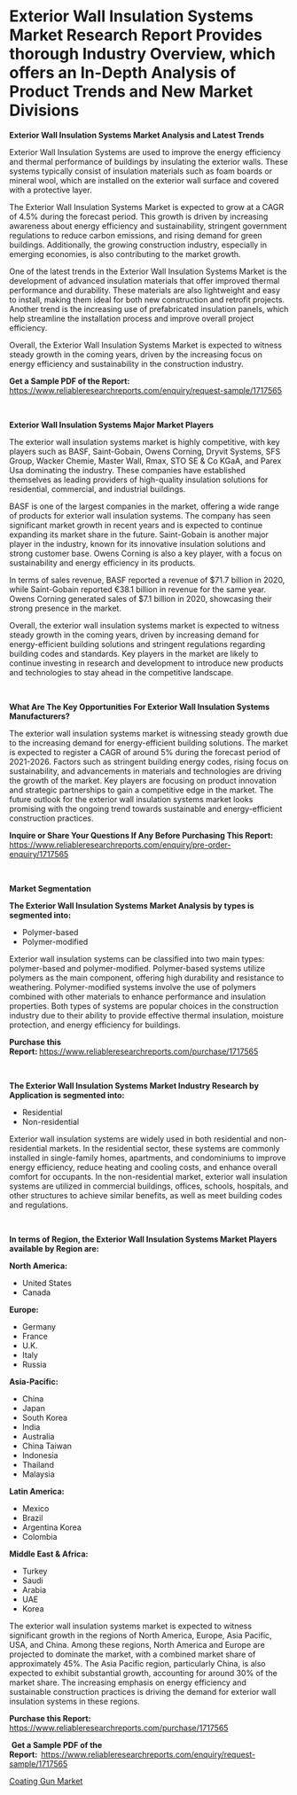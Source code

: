 <p><h1>Exterior Wall Insulation Systems Market Research Report Provides thorough Industry Overview, which offers an In-Depth Analysis of Product Trends and New Market Divisions</h1></p><p><strong>Exterior Wall Insulation Systems Market Analysis and Latest Trends</strong></p>
<p><p>Exterior Wall Insulation Systems are used to improve the energy efficiency and thermal performance of buildings by insulating the exterior walls. These systems typically consist of insulation materials such as foam boards or mineral wool, which are installed on the exterior wall surface and covered with a protective layer.</p><p>The Exterior Wall Insulation Systems Market is expected to grow at a CAGR of 4.5% during the forecast period. This growth is driven by increasing awareness about energy efficiency and sustainability, stringent government regulations to reduce carbon emissions, and rising demand for green buildings. Additionally, the growing construction industry, especially in emerging economies, is also contributing to the market growth.</p><p>One of the latest trends in the Exterior Wall Insulation Systems Market is the development of advanced insulation materials that offer improved thermal performance and durability. These materials are also lightweight and easy to install, making them ideal for both new construction and retrofit projects. Another trend is the increasing use of prefabricated insulation panels, which help streamline the installation process and improve overall project efficiency.</p><p>Overall, the Exterior Wall Insulation Systems Market is expected to witness steady growth in the coming years, driven by the increasing focus on energy efficiency and sustainability in the construction industry.</p></p>
<p><strong>Get a Sample PDF of the Report:&nbsp;</strong> <a href="https://www.reliableresearchreports.com/enquiry/request-sample/1717565">https://www.reliableresearchreports.com/enquiry/request-sample/1717565</a></p>
<p>&nbsp;</p>
<p><strong>Exterior Wall Insulation Systems Major Market Players</strong></p>
<p><p>The exterior wall insulation systems market is highly competitive, with key players such as BASF, Saint-Gobain, Owens Corning, Dryvit Systems, SFS Group, Wacker Chemie, Master Wall, Rmax, STO SE & Co KGaA, and Parex Usa dominating the industry. These companies have established themselves as leading providers of high-quality insulation solutions for residential, commercial, and industrial buildings.</p><p>BASF is one of the largest companies in the market, offering a wide range of products for exterior wall insulation systems. The company has seen significant market growth in recent years and is expected to continue expanding its market share in the future. Saint-Gobain is another major player in the industry, known for its innovative insulation solutions and strong customer base. Owens Corning is also a key player, with a focus on sustainability and energy efficiency in its products.</p><p>In terms of sales revenue, BASF reported a revenue of $71.7 billion in 2020, while Saint-Gobain reported €38.1 billion in revenue for the same year. Owens Corning generated sales of $7.1 billion in 2020, showcasing their strong presence in the market.</p><p>Overall, the exterior wall insulation systems market is expected to witness steady growth in the coming years, driven by increasing demand for energy-efficient building solutions and stringent regulations regarding building codes and standards. Key players in the market are likely to continue investing in research and development to introduce new products and technologies to stay ahead in the competitive landscape.</p></p>
<p>&nbsp;</p>
<p><strong>What Are The Key Opportunities For Exterior Wall Insulation Systems Manufacturers?</strong></p>
<p><p>The exterior wall insulation systems market is witnessing steady growth due to the increasing demand for energy-efficient building solutions. The market is expected to register a CAGR of around 5% during the forecast period of 2021-2026. Factors such as stringent building energy codes, rising focus on sustainability, and advancements in materials and technologies are driving the growth of the market. Key players are focusing on product innovation and strategic partnerships to gain a competitive edge in the market. The future outlook for the exterior wall insulation systems market looks promising with the ongoing trend towards sustainable and energy-efficient construction practices.</p></p>
<p><strong>Inquire or Share Your Questions If Any Before Purchasing This Report:</strong> <a href="https://www.reliableresearchreports.com/enquiry/pre-order-enquiry/1717565">https://www.reliableresearchreports.com/enquiry/pre-order-enquiry/1717565</a></p>
<p>&nbsp;</p>
<p><strong>Market Segmentation</strong></p>
<p><strong>The Exterior Wall Insulation Systems Market Analysis by types is segmented into:</strong></p>
<p><ul><li>Polymer-based</li><li>Polymer-modified</li></ul></p>
<p><p>Exterior wall insulation systems can be classified into two main types: polymer-based and polymer-modified. Polymer-based systems utilize polymers as the main component, offering high durability and resistance to weathering. Polymer-modified systems involve the use of polymers combined with other materials to enhance performance and insulation properties. Both types of systems are popular choices in the construction industry due to their ability to provide effective thermal insulation, moisture protection, and energy efficiency for buildings.</p></p>
<p><strong>Purchase this Report:&nbsp;</strong><a href="https://www.reliableresearchreports.com/purchase/1717565">https://www.reliableresearchreports.com/purchase/1717565</a></p>
<p>&nbsp;</p>
<p><strong>The Exterior Wall Insulation Systems Market Industry Research by Application is segmented into:</strong></p>
<p><ul><li>Residential</li><li>Non-residential</li></ul></p>
<p><p>Exterior wall insulation systems are widely used in both residential and non-residential markets. In the residential sector, these systems are commonly installed in single-family homes, apartments, and condominiums to improve energy efficiency, reduce heating and cooling costs, and enhance overall comfort for occupants. In the non-residential market, exterior wall insulation systems are utilized in commercial buildings, offices, schools, hospitals, and other structures to achieve similar benefits, as well as meet building codes and regulations.</p></p>
<p>&nbsp;</p>
<p><strong>In terms of Region, the Exterior Wall Insulation Systems Market Players available by Region are:</strong></p>
<p>
    <p> <strong> North America: </strong>
        <ul>
            <li>United States</li>
            <li>Canada</li>
        </ul>
        </p> 
    <p> <strong> Europe: </strong>
        <ul>
            <li>Germany</li>
            <li>France</li>
            <li>U.K.</li>
            <li>Italy</li>
            <li>Russia</li>
        </ul>
        </p> 
    <p> <strong> Asia-Pacific: </strong>
        <ul>
            <li>China</li>
            <li>Japan</li>
            <li>South Korea</li>
            <li>India</li>
            <li>Australia</li>
            <li>China Taiwan</li>
            <li>Indonesia</li>
            <li>Thailand</li>
            <li>Malaysia</li>
        </ul>
        </p> 
    <p> <strong> Latin America: </strong>
        <ul>
            <li>Mexico</li>
            <li>Brazil</li>
            <li>Argentina Korea</li>
            <li>Colombia</li>
        </ul>
        </p> 
    <p> <strong> Middle East & Africa: </strong>
        <ul>
            <li>Turkey</li>
            <li>Saudi</li>
            <li>Arabia</li>
            <li>UAE</li>
            <li>Korea</li>
        </ul>
    </p>
    </p>
<p><p>The exterior wall insulation systems market is expected to witness significant growth in the regions of North America, Europe, Asia Pacific, USA, and China. Among these regions, North America and Europe are projected to dominate the market, with a combined market share of approximately 45%. The Asia Pacific region, particularly China, is also expected to exhibit substantial growth, accounting for around 30% of the market share. The increasing emphasis on energy efficiency and sustainable construction practices is driving the demand for exterior wall insulation systems in these regions.</p></p>
<p><strong>Purchase this Report: </strong><a href="https://www.reliableresearchreports.com/purchase/1717565">https://www.reliableresearchreports.com/purchase/1717565</a></p>
<p>&nbsp;<strong>Get a Sample PDF of the Report:&nbsp;&nbsp;</strong><a href="https://www.reliableresearchreports.com/enquiry/request-sample/1717565">https://www.reliableresearchreports.com/enquiry/request-sample/1717565</a></p>
<p><strong></strong></p>
<p><p><a href="https://forested-sushi-9b0.notion.site/Coating-Gun-Market-Research-Report-Provides-Critical-Insights-that-can-help-Shape-Business-Developme-415104bdd58d42c5b813d73c3a3bed92">Coating Gun Market</a></p></p>